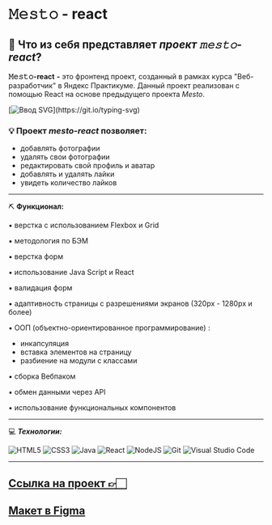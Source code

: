 # __𝙼𝚎𝚜𝚝𝚘 - react__

## :file_folder: Что из себя представляет *проект 𝚖𝚎𝚜𝚝𝚘-react*?

__𝙼𝚎𝚜𝚝𝚘-react__ __-__ это фронтенд проект, созданный в рамках курса "Веб-разработчик" в Яндекс Практикуме. Данный проект реализован с помощью React на основе предыдущего проекта *Mesto*.
  
[![Ввод SVG](https://readme-typing-svg.demolab.com/?lines=Какова+функциональность+проекта+?)](https://git.io/typing-svg)
### :bulb: Проект *mesto-react* позволяет:
- добавлять фотографии
- удалять свои фотографии
- редактировать свой профиль и аватар
- добавлять и удалять лайки
- увидеть количество лайков 
___
⛏️ __Функционал:__

▪ верстка с использованием Flexbox и Grid

▪ методология по БЭМ

▪ верстка форм

▪ использование Java Script и React

▪ валидация форм

▪ адаптивность страницы с разрешениями экранов (320px - 1280px и более)

▪ ООП (объектно-ориентированное программирование) :
  - инкапсуляция
  - вставка элементов на страницу
  - разбиение на модули с классами
  
▪ сборка Вебпаком

▪ обмен данными через API

▪ использование функциональных компонентов

___
:computer: ___Технологии:___

![HTML5](https://img.shields.io/badge/html5-%23E34F26.svg?style=for-the-badge&logo=html5&logoColor=white)
![CSS3](https://img.shields.io/badge/css3-%231572B6.svg?style=for-the-badge&logo=css3&logoColor=white)
![Java](https://img.shields.io/badge/Java-ED8B00?style=for-the-badge&logo=openjdk&logoColor=white)
![React](https://img.shields.io/badge/react-%2320232a.svg?style=for-the-badge&logo=react&logoColor=%2361DAFB)
![NodeJS](https://img.shields.io/badge/node.js-6DA55F?style=for-the-badge&logo=node.js&logoColor=white)
![Git](https://img.shields.io/badge/git-%23F05033.svg?style=for-the-badge&logo=git&logoColor=white)
![Visual Studio Code](https://img.shields.io/badge/Visual%20Studio%20Code-0078d7.svg?style=for-the-badge&logo=visual-studio-code&logoColor=white)

___
## [Ссылка на проект 👉🏻](https://sofiafrikina.github.io/mesto/index.html)

## [Макет в Figma](https://www.figma.com/file/2cn9N9jSkmxD84oJik7xL7/JavaScript.-Sprint-4?node-id=0%3A1)


